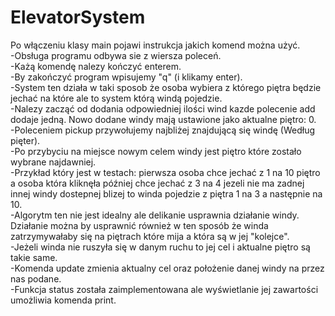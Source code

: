 # ElevatorSystem
Po włączeniu klasy main pojawi instrukcja jakich komend można użyć. <br />
-Obsługa programu odbywa sie z wiersza poleceń.<br />
-Każą komendę nalezy kończyć enterem.<br />
-By zakończyć program wpisujemy "q" (i klikamy enter).<br />
-System ten działa w taki sposob że osoba wybiera z którego piętra będzie jechać na które ale to system którą windą pojedzie. <br />
-Nalezy zacząć od dodania odpowiedniej ilości wind kazde polecenie add dodaje jedną. Nowo dodane windy mają ustawione jako aktualne piętro: 0.<br />
-Poleceniem pickup przywołujemy najbliżej znajdującą się windę (Według pięter).<br />
-Po przybyciu na miejsce nowym celem windy jest piętro które zostało wybrane najdawniej. <br />
-Przykład który jest w testach: pierwsza osoba chce jechać z 1 na 10 piętro a osoba która kliknęła później chce jechać z 3 na 4 jezeli nie ma zadnej innej windy dostepnej blizej to winda pojedzie z piętra 1 na 3 a następnie na 10. <br />
-Algorytm ten nie jest idealny ale delikanie usprawnia działanie windy. Działanie można by usprawnić również w ten sposób że winda zatrzymywałaby się  na piętrach które mija a która są w jej "kolejce".<br /> 
-Jeżeli winda nie ruszyła się w danym ruchu to jej cel i aktualne piętro są takie same.<br />
-Komenda update zmienia aktualny cel oraz położenie danej windy na przez nas podane.<br />
-Funkcja status została zaimplementowana ale wyświetlanie jej zawartości umożliwia komenda print.<br />